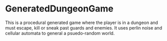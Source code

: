# GeneratedDungeonGame
This is a procedural generated game where the player is in a dungeon and must escape, kill or sneak past guards and enemies. It uses perlin noise and cellular automata to general a psuedo-random world.
